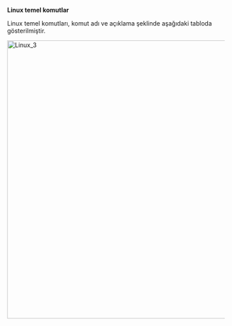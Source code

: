 **Linux temel komutlar**

Linux temel komutları, komut adı ve açıklama şeklinde aşağıdaki tabloda gösterilmiştir.

<img width="643" alt="Linux_3" src="https://github.com/user-attachments/assets/298260d5-88c7-4a30-804e-84060bdab5ba">
